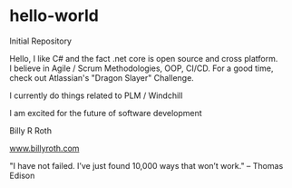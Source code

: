 # hello-world
Initial Repository

Hello, I like C# and the fact .net core is open source and cross platform.  
I believe in Agile / Scrum Methodologies, OOP, CI/CD.  For a good time, check out Atlassian's "Dragon Slayer" Challenge.

I currently do things related to PLM / Windchill

I am excited for the future of software development

Billy R Roth

www.billyroth.com

"I have not failed. I’ve just found 10,000 ways that won’t work."
– Thomas Edison
